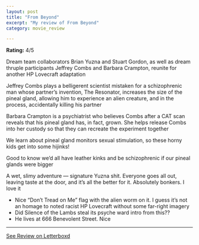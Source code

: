 ```yaml
---
layout: post
title: "From Beyond"
excerpt: "My review of From Beyond"
category: movie_review

---
```


**Rating:** 4/5

Dream team collaborators Brian Yuzna and Stuart Gordon, as well as dream thruple participants Jeffrey Combs and Barbara Crampton, reunite for another HP Lovecraft adaptation

Jeffrey Combs plays a belligerent scientist mistaken for a schizophrenic man whose partner’s invention, The Resonator, increases the size of the pineal gland, allowing him to experience an alien creature, and in the process, accidentally killing his partner

Barbara Crampton is a psychiatrist who believes Combs after a CAT scan reveals that his pineal gland has, in fact, grown. She helps release Combs into her custody so that they can recreate the experiment together

We learn about pineal gland monitors sexual stimulation, so these horny kids get into some hijinks!

Good to know we’d all have leather kinks and be schizophrenic if our pineal glands were bigger

A wet, slimy adventure — signature Yuzna shit. Everyone goes all out, leaving taste at the door, and it’s all the better for it. Absolutely bonkers. I love it

* Nice “Don’t Tread on Me” flag with the alien worm on it. I guess it’s not an homage to noted racist HP Lovecraft without some far-right imagery 
* Did Silence of the Lambs steal its psyche ward intro from this??
* He lives at 666 Benevolent Street. Nice

<hr>

[See Review on Letterboxd](https://boxd.it/4euqMD)
